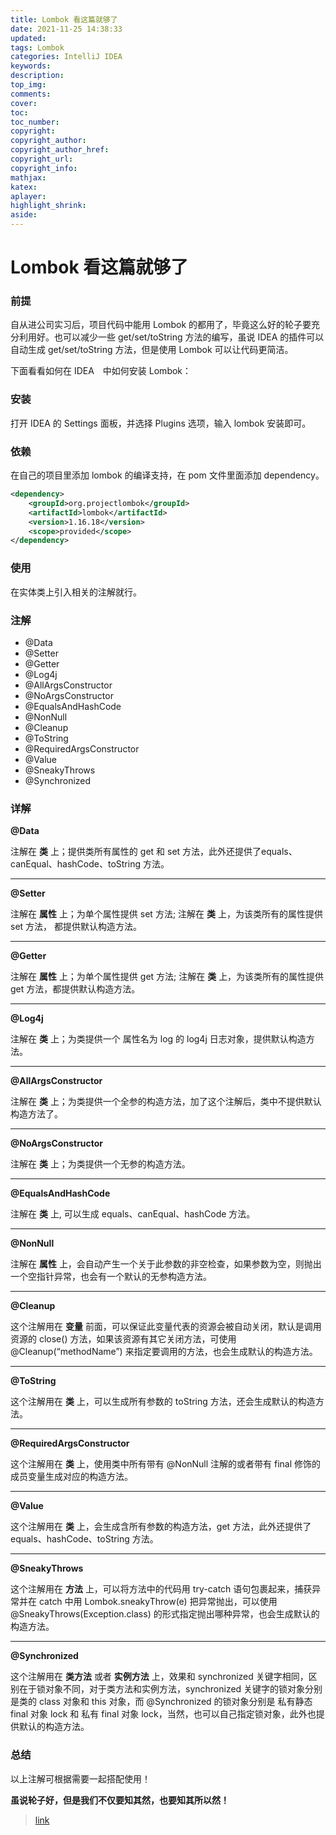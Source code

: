 ```yaml
---
title: Lombok 看这篇就够了
date: 2021-11-25 14:38:33
updated:
tags: Lombok
categories: IntelliJ IDEA
keywords: 
description:
top_img:
comments:
cover:
toc:
toc_number:
copyright:
copyright_author:
copyright_author_href:
copyright_url:
copyright_info:
mathjax:
katex:
aplayer:
highlight_shrink:
aside:
---
```


# Lombok 看这篇就够了

### 前提

自从进公司实习后，项目代码中能用 Lombok 的都用了，毕竟这么好的轮子要充分利用好。也可以减少一些 get/set/toString 方法的编写，虽说 IDEA 的插件可以自动生成 get/set/toString 方法，但是使用 Lombok 可以让代码更简洁。

下面看看如何在 IDEA　中如何安装 Lombok：

### 安装

打开 IDEA 的 Settings 面板，并选择 Plugins 选项，输入 lombok 安装即可。

### 依赖

在自己的项目里添加 lombok 的编译支持，在 pom 文件里面添加 dependency。

```xml
<dependency>
    <groupId>org.projectlombok</groupId>
    <artifactId>lombok</artifactId>
    <version>1.16.18</version>
    <scope>provided</scope>
</dependency>
```

### 使用

在实体类上引入相关的注解就行。

### 注解

- @Data
- @Setter
- @Getter
- @Log4j
- @AllArgsConstructor
- @NoArgsConstructor
- @EqualsAndHashCode
- @NonNull
- @Cleanup
- @ToString
- @RequiredArgsConstructor
- @Value
- @SneakyThrows
- @Synchronized

### 详解

**@Data**

注解在 **类** 上；提供类所有属性的 get 和 set 方法，此外还提供了equals、canEqual、hashCode、toString 方法。

---

**@Setter**

注解在 **属性** 上；为单个属性提供 set 方法; 注解在 **类** 上，为该类所有的属性提供 set 方法， 都提供默认构造方法。

---

**@Getter**

注解在 **属性** 上；为单个属性提供 get 方法; 注解在 **类** 上，为该类所有的属性提供 get 方法，都提供默认构造方法。

---

**@Log4j**

注解在 **类** 上；为类提供一个 属性名为 log 的 log4j 日志对象，提供默认构造方法。

---

**@AllArgsConstructor**

注解在 **类** 上；为类提供一个全参的构造方法，加了这个注解后，类中不提供默认构造方法了。

---

**@NoArgsConstructor**

注解在 **类** 上；为类提供一个无参的构造方法。

---

**@EqualsAndHashCode**

注解在 **类** 上, 可以生成 equals、canEqual、hashCode 方法。

---

**@NonNull**

注解在 **属性** 上，会自动产生一个关于此参数的非空检查，如果参数为空，则抛出一个空指针异常，也会有一个默认的无参构造方法。

---

**@Cleanup**

这个注解用在 **变量** 前面，可以保证此变量代表的资源会被自动关闭，默认是调用资源的 close() 方法，如果该资源有其它关闭方法，可使用 @Cleanup(“methodName”) 来指定要调用的方法，也会生成默认的构造方法。

---

**@ToString**

这个注解用在 **类** 上，可以生成所有参数的 toString 方法，还会生成默认的构造方法。

---

**@RequiredArgsConstructor**

这个注解用在 **类** 上，使用类中所有带有 @NonNull 注解的或者带有 final 修饰的成员变量生成对应的构造方法。

---

**@Value**

这个注解用在 **类** 上，会生成含所有参数的构造方法，get 方法，此外还提供了equals、hashCode、toString 方法。

---

**@SneakyThrows**

这个注解用在 **方法** 上，可以将方法中的代码用 try-catch 语句包裹起来，捕获异常并在 catch 中用 Lombok.sneakyThrow(e) 把异常抛出，可以使用 @SneakyThrows(Exception.class) 的形式指定抛出哪种异常，也会生成默认的构造方法。

---

**@Synchronized**

这个注解用在 **类方法** 或者 **实例方法** 上，效果和 synchronized 关键字相同，区别在于锁对象不同，对于类方法和实例方法，synchronized 关键字的锁对象分别是类的 class 对象和 this 对象，而 @Synchronized 的锁对象分别是 私有静态 final 对象 lock 和 私有 final 对象 lock，当然，也可以自己指定锁对象，此外也提供默认的构造方法。

### 总结

以上注解可根据需要一起搭配使用！

**虽说轮子好，但是我们不仅要知其然，也要知其所以然！**

> [link](https://zhuanlan.zhihu.com/p/32779910)











